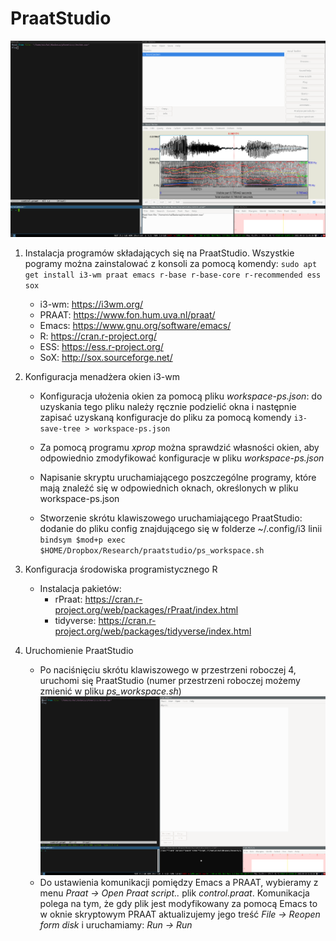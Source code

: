 # PraatStudio
![praatstudio](./praatstudio.png)

1. Instalacja programów składających się na PraatStudio. Wszystkie pogramy można
zainstalować z konsoli za pomocą komendy: `sudo apt get install i3-wm praat
emacs r-base r-base-core r-recommended ess sox`

   * i3-wm: https://i3wm.org/
   * PRAAT: https://www.fon.hum.uva.nl/praat/
   * Emacs: https://www.gnu.org/software/emacs/
   * R: https://cran.r-project.org/ 
   * ESS: https://ess.r-project.org/
   * SoX: http://sox.sourceforge.net/


2. Konfiguracja menadżera okien i3-wm
   * Konfiguracja ułożenia okien za pomocą pliku _workspace-ps.json_:
	 do uzyskania tego pliku należy ręcznie podzielić okna i następnie
	 zapisać uzyskaną konfiguracje do pliku za pomocą komendy
	 `i3-save-tree > workspace-ps.json`
	 
   * Za pomocą programu _xprop_ można sprawdzić własności okien, aby odpowiednio
	 zmodyfikować konfiguracje w pliku _workspace-ps.json_
	 
   * Napisanie skryptu uruchamiającego poszczególne programy, które mają znaleźć
     się w odpowiednich oknach, określonych w pliku workspace-ps.json

   * Stworzenie skrótu klawiszowego uruchamiającego PraatStudio: dodanie do
	 pliku config znajdującego się w folderze ~/.config/i3 linii `bindsym $mod+p exec
	 $HOME/Dropbox/Research/praatstudio/ps_workspace.sh`

3. Konfiguracja środowiska programistycznego R
   * Instalacja pakietów:
	 * rPraat: https://cran.r-project.org/web/packages/rPraat/index.html
	 * tidyverse: https://cran.r-project.org/web/packages/tidyverse/index.html


4. Uruchomienie PraatStudio
   * Po naciśnięciu skrótu klawiszowego w przestrzeni roboczej 4, uruchomi się
     PraatStudio (numer przestrzeni roboczej możemy zmienić w pliku
     _ps_workspace.sh_) ![praatstudioinit](./praatstudio_init.png)
   * Do ustawienia komunikacji pomiędzy Emacs a PRAAT, wybieramy z menu _Praat
     -> Open Praat script.._ plik _control.praat_. Komunikacja polega na tym, że
     gdy plik jest modyfikowany za pomocą Emacs to w oknie skryptowym PRAAT
     aktualizujemy jego treść _File -> Reopen form disk_ i uruchamiamy: _Run ->
     Run_
 

